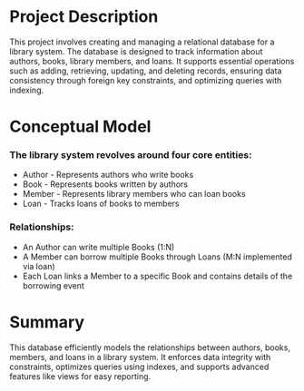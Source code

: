 # Project Description

This project involves creating and managing a relational database for a library system. The database is designed to track information about authors, books, library members, and loans. It supports essential operations such as adding, retrieving, updating, and deleting records, ensuring data consistency through foreign key constraints, and optimizing queries with indexing.

# Conceptual Model
### The library system revolves around four core entities:

+ Author - Represents authors who write books
+ Book - Represents books written by authors
+ Member - Represents library members who can loan books
+ Loan - Tracks loans of books to members

### Relationships:

+ An Author can write multiple Books (1:N)
+ A Member can borrow multiple Books through Loans (M:N implemented via loan)
+ Each Loan links a Member to a specific Book and contains details of the borrowing event

# Summary
This database efficiently models the relationships between authors, books, members, and loans in a library system. It enforces data integrity with constraints, optimizes queries using indexes, and supports advanced features like views for easy reporting.